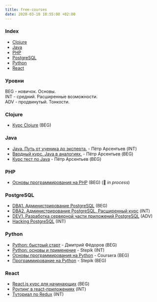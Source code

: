 ```yaml
---
title: free-courses
date: 2020-03-18 18:55:00 +02:00
---
```


### Index

* [Clojure](#clojure)
* [Java](#java)
* [PHP](#php)
* [PostgreSQL](#postgresql)
* [Python](#python)
* [React](#react)


### Уровни

BEG - новичок. Основы.  
INT - средний. Расширенные возможности.  
ADV - продвинутый. Тонкости.


### Clojure

* [Курс Clojure](https://clojurecourse.by) (BEG)


### Java

* [Java. Путь от ученика до эксперта.](http://www.job4j.ru/courses/java_way_from_student_to_master.html) - Пётр Арсентьев (INT)
* [Вводный курс. Java в аналогиях.](http://www.job4j.ru/courses/java_beginner.html) - Пётр Арсентьев (BEG)
* [Курс тест по Java](https://github.com/peterarsentev/course_test) - Пётр Арсентьев (BEG)


### PHP

* [Основы программирования на PHP](https://code-basics.ru/languages/php) (BEG) (:construction: *in process*)


### PostgreSQL

* [DBA1. Администрирование PostgreSQL](https://postgrespro.ru/education/courses/DBA1) (BEG)
* [DBA2. Администрирование PostgreSQL. Расширенный курс](https://postgrespro.ru/education/courses/DBA2) (INT)
* [DEV1. Разработка серверной части приложений PostgreSQL](https://postgrespro.ru/education/courses/DEV1) (ADV)
* [Hacking PostgreSQL](https://postgrespro.ru/education/courses/hacking) (INT)


### Python

* [Python: быстрый старт](http://dfedorov.spb.ru/python3) - Дмитрий Фёдоров (BEG) 
* [Python: основы и применение](https://stepik.org/course/512) - Stepik (INT)
* [Основы программирования на Python](https://www.coursera.org/learn/python-osnovy-programmirovaniya) - Coursera (BEG)
* [Программирование на Python](https://stepik.org/course/67) - Stepik (BEG)


### React

* [React.js курс для начинающих](https://www.gitbook.com/book/maxfarseer/react-course-ru/details) (BEG)
* [Роутинг в react-приложениях](https://www.gitbook.com/book/maxfarseer/react-router-course-ru/details) (INT)
* [Туториал по Redux](https://www.gitbook.com/book/maxfarseer/redux-course-ru/details) (INT)
